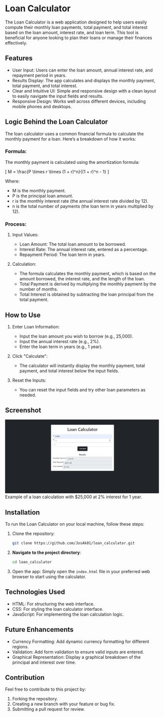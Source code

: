 # Loan Calculator

The Loan Calculator is a web application designed to help users easily compute their monthly loan payments, total payment, and total interest based on the loan amount, interest rate, and loan term. This tool is beneficial for anyone looking to plan their loans or manage their finances effectively.

## Features

- User Input: Users can enter the loan amount, annual interest rate, and repayment period in years.
- Results Display: The app calculates and displays the monthly payment, total payment, and total interest.
- Clear and Intuitive UI: Simple and responsive design with a clean layout to easily navigate the input fields and results.
- Responsive Design: Works well across different devices, including mobile phones and desktops.

## Logic Behind the Loan Calculator

The loan calculator uses a common financial formula to calculate the monthly payment for a loan. Here’s a breakdown of how it works:

### Formula:

The monthly payment is calculated using the amortization formula:

\[
M = \frac{P \times r \times (1 + r)^n}{(1 + r)^n - 1}
\]

Where:
- M is the monthly payment.
- P is the principal loan amount.
- r is the monthly interest rate (the annual interest rate divided by 12).
- n is the total number of payments (the loan term in years multiplied by 12).

### Process:

1. Input Values:
   - Loan Amount: The total loan amount to be borrowed.
   - Interest Rate: The annual interest rate, entered as a percentage.
   - Repayment Period: The loan term in years.

2. Calculation:
   - The formula calculates the monthly payment, which is based on the amount borrowed, the interest rate, and the length of the loan.
   - Total Payment is derived by multiplying the monthly payment by the number of months.
   - Total Interest is obtained by subtracting the loan principal from the total payment.

## How to Use

1. Enter Loan Information:
   - Input the loan amount you wish to borrow (e.g., 25,000).
   - Input the annual interest rate (e.g., 2%).
   - Enter the loan term in years (e.g., 1 year).

2. Click "Calculate":
   - The calculator will instantly display the monthly payment, total payment, and total interest below the input fields.

3. Reset the Inputs:
   - You can reset the input fields and try other loan parameters as needed.

## Screenshot

![Loan Calculator](./loan_calculator.png)
Example of a loan calculation with $25,000 at 2% interest for 1 year.

## Installation

To run the Loan Calculator on your local machine, follow these steps:

1. Clone the repository:
   ```bash
   git clone https://github.com/JosAk01/loan_calculator.git
   ```

2. **Navigate to the project directory**:
   ```bash
   cd loan_calculator
   ```

3. Open the app:
   Simply open the `index.html` file in your preferred web browser to start using the calculator.

## Technologies Used

- HTML: For structuring the web interface.
- CSS: For styling the loan calculator interface.
- JavaScript: For implementing the loan calculation logic.
  
## Future Enhancements

- Currency Formatting: Add dynamic currency formatting for different regions.
- Validation: Add form validation to ensure valid inputs are entered.
- Graphical Representation: Display a graphical breakdown of the principal and interest over time.

## Contribution

Feel free to contribute to this project by:
1. Forking the repository.
2. Creating a new branch with your feature or bug fix.
3. Submitting a pull request for review.

